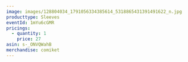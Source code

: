 ```yaml
---
image: images/128804034_1791056334385614_5318865431391491622_n.jpg
producttype: Sleeves
eventId: 1mYu6cGMR
pricings:
  - quantity: 1
    price: 27
asin: s-_ONVQWahB
merchandise: comiket
---
```

